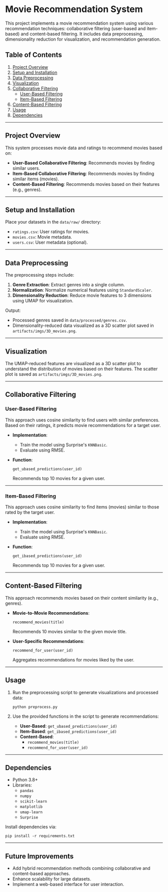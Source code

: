 # Movie Recommendation System

This project implements a movie recommendation system using various recommendation techniques: collaborative filtering (user-based and item-based) and content-based filtering. It includes data preprocessing, dimensionality reduction for visualization, and recommendation generation.

## Table of Contents

1. [Project Overview](#project-overview)
2. [Setup and Installation](#setup-and-installation)
3. [Data Preprocessing](#data-preprocessing)
4. [Visualization](#visualization)
5. [Collaborative Filtering](#collaborative-filtering)
    - [User-Based Filtering](#user-based-filtering)
    - [Item-Based Filtering](#item-based-filtering)
6. [Content-Based Filtering](#content-based-filtering)
7. [Usage](#usage)
8. [Dependencies](#dependencies)

---

## Project Overview

This system processes movie data and ratings to recommend movies based on:
- **User-Based Collaborative Filtering**: Recommends movies by finding similar users.
- **Item-Based Collaborative Filtering**: Recommends movies by finding similar items (movies).
- **Content-Based Filtering**: Recommends movies based on their features (e.g., genres).

---

## Setup and Installation

Place your datasets in the `data/raw/` directory:
   - `ratings.csv`: User ratings for movies.
   - `movies.csv`: Movie metadata.
   - `users.csv`: User metadata (optional).

---

## Data Preprocessing

The preprocessing steps include:
1. **Genre Extraction**: Extract genres into a single column.
2. **Normalization**: Normalize numerical features using `StandardScaler`.
3. **Dimensionality Reduction**: Reduce movie features to 3 dimensions using UMAP for visualization.

Output:
- Processed genres saved in `data/processed/genres.csv`.
- Dimensionality-reduced data visualized as a 3D scatter plot saved in `artifacts/imgs/3D_movies.png`.

---

## Visualization

The UMAP-reduced features are visualized as a 3D scatter plot to understand the distribution of movies based on their features. The scatter plot is saved as `artifacts/imgs/3D_movies.png`.

---

## Collaborative Filtering

### User-Based Filtering

This approach uses cosine similarity to find users with similar preferences. Based on their ratings, it predicts movie recommendations for a target user.

- **Implementation**:
   - Train the model using Surprise's `KNNBasic`.
   - Evaluate using RMSE.

- **Function**:
   ```
   get_ubased_predictions(user_id)
   ```
   Recommends top 10 movies for a given user.

---

### Item-Based Filtering

This approach uses cosine similarity to find items (movies) similar to those rated by the target user.

- **Implementation**:
   - Train the model using Surprise's `KNNBasic`.
   - Evaluate using RMSE.

- **Function**:
   ```
   get_ibased_predictions(user_id)
   ```
   Recommends top 10 movies for a given user.

---

## Content-Based Filtering

This approach recommends movies based on their content similarity (e.g., genres).

- **Movie-to-Movie Recommendations**:
   ```
   recommend_movies(title)
   ```
   Recommends 10 movies similar to the given movie title.

- **User-Specific Recommendations**:
   ```
   recommend_for_user(user_id)
   ```
   Aggregates recommendations for movies liked by the user.

---

## Usage

1. Run the preprocessing script to generate visualizations and processed data:
   ```
   python preprocess.py
   ```

2. Use the provided functions in the script to generate recommendations:
   - **User-Based**: `get_ubased_predictions(user_id)`
   - **Item-Based**: `get_ibased_predictions(user_id)`
   - **Content-Based**:
     - `recommend_movies(title)`
     - `recommend_for_user(user_id)`

---

## Dependencies

- Python 3.8+
- Libraries:
  - `pandas`
  - `numpy`
  - `scikit-learn`
  - `matplotlib`
  - `umap-learn`
  - `Surprise`

Install dependencies via:
   ```
   pip install -r requirements.txt
   ```

---

## Future Improvements

- Add hybrid recommendation methods combining collaborative and content-based approaches.
- Enhance scalability for large datasets.
- Implement a web-based interface for user interaction.